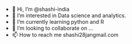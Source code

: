 - 👋 Hi, I’m @shashi-india
- 👀 I’m interested in Data science and analytics.
- 🌱 I’m currently learning python and R
- 💞️ I’m looking to collaborate on ...
- 📫 How to reach me shashi28jangmail.com

<!---
shashi-india/shashi-india is a ✨ special ✨ repository because its `README.md` (this file) appears on your GitHub profile.
You can click the Preview link to take a look at your changes.
--->
